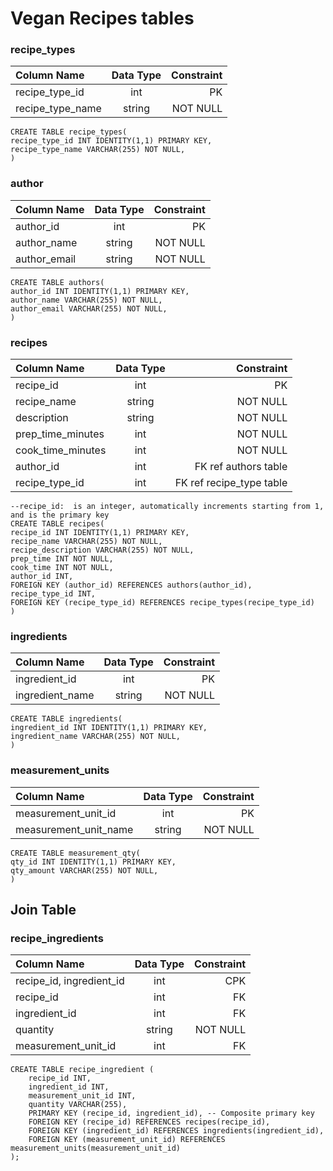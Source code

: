 # Vegan Recipes tables

### recipe_types
| Column Name             | Data Type     | Constraint  |
| :---------------------- | :-----------: | ----------: |
| recipe_type_id          | int           | PK          |
| recipe_type_name        | string        | NOT NULL    |

```
CREATE TABLE recipe_types(
recipe_type_id INT IDENTITY(1,1) PRIMARY KEY,
recipe_type_name VARCHAR(255) NOT NULL,
)
```

### author
| Column Name             | Data Type     | Constraint  |
| :---------------------- | :-----------: | ----------: |
| author_id               | int           | PK          |
| author_name             | string        | NOT NULL    |
| author_email            | string        | NOT NULL    |

```
CREATE TABLE authors(
author_id INT IDENTITY(1,1) PRIMARY KEY,
author_name VARCHAR(255) NOT NULL,
author_email VARCHAR(255) NOT NULL,
)
```


### recipes
| Column Name            | Data Type     |       Constraint        |
| :--------------------- | :-----------: | ----------------------: |
| recipe_id              | int           | PK                      |
| recipe_name            | string        | NOT NULL                |
| description            | string        | NOT NULL                |
| prep_time_minutes      | int           | NOT NULL                |
| cook_time_minutes      | int           | NOT NULL                |
| author_id              | int           | FK ref authors table    |
| recipe_type_id         | int           | FK ref recipe_type table|

```
--recipe_id:  is an integer, automatically increments starting from 1, and is the primary key
CREATE TABLE recipes(
recipe_id INT IDENTITY(1,1) PRIMARY KEY,
recipe_name VARCHAR(255) NOT NULL,
recipe_description VARCHAR(255) NOT NULL,
prep_time INT NOT NULL,
cook_time INT NOT NULL,
author_id INT,
FOREIGN KEY (author_id) REFERENCES authors(author_id),
recipe_type_id INT,
FOREIGN KEY (recipe_type_id) REFERENCES recipe_types(recipe_type_id)
)
```


### ingredients
| Column Name             | Data Type     | Constraint  |
| :---------------------- | :-----------: | ----------: |
| ingredient_id           | int           | PK          |
| ingredient_name         | string        | NOT NULL    |

```
CREATE TABLE ingredients(
ingredient_id INT IDENTITY(1,1) PRIMARY KEY,
ingredient_name VARCHAR(255) NOT NULL,
)
```


### measurement_units
| Column Name             | Data Type     | Constraint  |
| :---------------------- | :-----------: | ----------: |
| measurement_unit_id     | int           | PK          |
| measurement_unit_name   | string        | NOT NULL    |

```
CREATE TABLE measurement_qty(
qty_id INT IDENTITY(1,1) PRIMARY KEY,
qty_amount VARCHAR(255) NOT NULL,
)
```

## Join Table

### recipe_ingredients
| Column Name               | Data Type     | Constraint  |
| :------------------------ | :-----------: | ----------: |
| recipe_id, ingredient_id  | int           | CPK         |
| recipe_id                 | int           | FK          |
| ingredient_id             | int           | FK          |
| quantity                  | string        | NOT NULL    |
| measurement_unit_id       | int           | FK          |

```
CREATE TABLE recipe_ingredient (
    recipe_id INT,
    ingredient_id INT,
    measurement_unit_id INT,
    quantity VARCHAR(255),
    PRIMARY KEY (recipe_id, ingredient_id), -- Composite primary key
    FOREIGN KEY (recipe_id) REFERENCES recipes(recipe_id),
    FOREIGN KEY (ingredient_id) REFERENCES ingredients(ingredient_id),
    FOREIGN KEY (measurement_unit_id) REFERENCES measurement_units(measurement_unit_id)
);
```

